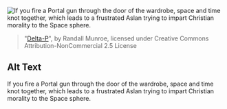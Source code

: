 ![If you fire a Portal gun through the door of the wardrobe, space and time knot together, which leads to a frustrated Aslan trying to impart Christian morality to the Space sphere.](https://imgs.xkcd.com/comics/delta_p.png)
> "[Delta-P](https://xkcd.com/969/)", by Randall Munroe, licensed under Creative Commons Attribution-NonCommercial 2.5 License

## Alt Text
If you fire a Portal gun through the door of the wardrobe, space and time knot together, which leads to a frustrated Aslan trying to impart Christian morality to the Space sphere.
